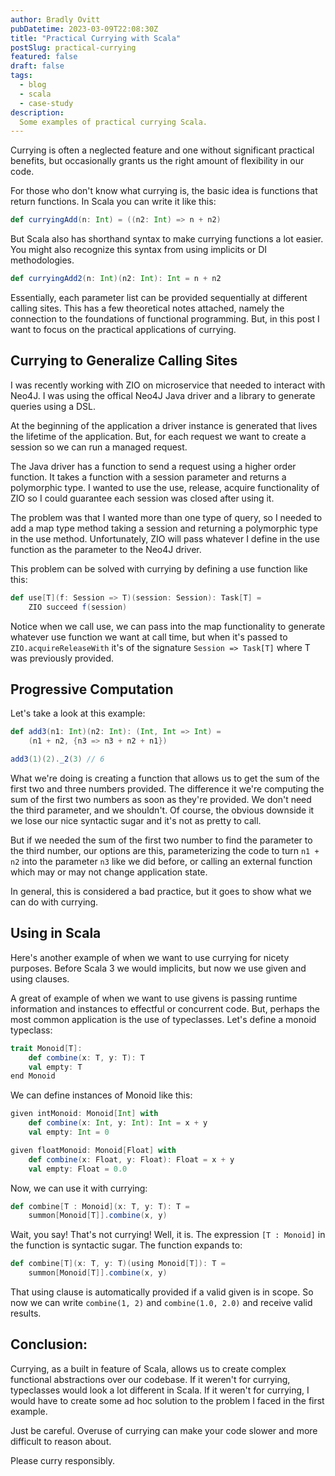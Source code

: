 ```yaml
---
author: Bradly Ovitt
pubDatetime: 2023-03-09T22:08:30Z
title: "Practical Currying with Scala"
postSlug: practical-currying
featured: false
draft: false
tags:
  - blog
  - scala
  - case-study
description:
  Some examples of practical currying Scala.
---
```


Currying is often a neglected feature and one without significant practical benefits, but occasionally grants us the right amount of flexibility in our code.

For those who don't know what currying is, the basic idea is functions that return functions. In Scala you can write it like this:
```scala
def curryingAdd(n: Int) = ((n2: Int) => n + n2)
```

But Scala also has shorthand syntax to make currying functions a lot easier. You might also recognize this syntax from using implicits or DI methodologies.

```scala
def curryingAdd2(n: Int)(n2: Int): Int = n + n2
```

Essentially, each parameter list can be provided sequentially at different calling sites. This has a few theoretical notes attached, namely the connection to the foundations of functional programming. But, in this post I want to focus on the practical applications of currying.

## Currying to Generalize Calling Sites

I was recently working with ZIO on microservice that needed to interact with Neo4J. I was using the offical Neo4J Java driver and a library to generate queries using a DSL.

At the beginning of the application a driver instance is generated that lives the lifetime of the application. But, for each request we want to create a session so we can run a managed request.

The Java driver has a function to send a request using a higher order function. It takes a function with a session parameter and returns a polymorphic type. I wanted to use the use, release, acquire functionality of ZIO so I could guarantee each session was closed after using it. 

The problem was that I wanted more than one type of query, so I needed to add a map type method taking a session and returning a polymorphic type in the use method. Unfortunately, ZIO will pass whatever I define in the use function as the parameter to the Neo4J driver. 

This problem can be solved with currying by defining a use function like this:
```scala
def use[T](f: Session => T)(session: Session): Task[T] =
    ZIO succeed f(session)
```

Notice when we call use, we can pass into the map functionality to generate whatever use function we want at call time, but when it's passed to `ZIO.acquireReleaseWith` it's of the signature `Session => Task[T]` where T was previously provided.

## Progressive Computation

Let's take a look at this example:
```scala
def add3(n1: Int)(n2: Int): (Int, Int => Int) =
	(n1 + n2, {n3 => n3 + n2 + n1})

add3(1)(2)._2(3) // 6
```

What we're doing is creating a function that allows us to get the sum of the first two and three numbers provided. The difference it we're computing the sum of the first two numbers as soon as they're provided. We don't need the third parameter, and we shouldn't. Of course, the obvious downside it we lose our nice syntactic sugar and it's not as pretty to call. 

But if we needed the sum of the first two number to find the parameter to the third number, our options are this, parameterizing the code to turn `n1 + n2` into the parameter `n3` like we did before, or calling an external function which may or may not change application state.

In general, this is considered a bad practice, but it goes to show what we can do with currying.

## Using in Scala

Here's another example of when we want to use currying for nicety purposes. Before Scala 3 we would implicits, but now we use given and using clauses.

A great of example of when we want to use givens is passing runtime information and instances to effectful or concurrent code. But, perhaps the most common application is the use of typeclasses. Let's define a monoid typeclass:
```scala
trait Monoid[T]:
    def combine(x: T, y: T): T
    val empty: T
end Monoid
```

We can define instances of Monoid like this:

```scala
given intMonoid: Monoid[Int] with
    def combine(x: Int, y: Int): Int = x + y
    val empty: Int = 0

given floatMonoid: Monoid[Float] with
    def combine(x: Float, y: Float): Float = x + y
    val empty: Float = 0.0
```

Now, we can use it with currying:
```scala
def combine[T : Monoid](x: T, y: T): T =
    summon[Monoid[T]].combine(x, y)
```

Wait, you say! That's not currying! Well, it is. The expression `[T : Monoid]` in the function is syntactic sugar. The function expands to:

```scala
def combine[T](x: T, y: T)(using Monoid[T]): T =
    summon[Monoid[T]].combine(x, y)
```

That using clause is automatically provided if a valid given is in scope. So now we can write `combine(1, 2)` and `combine(1.0, 2.0)` and receive valid results.

## Conclusion:

Currying, as a built in feature of Scala, allows us to create complex functional abstractions over our codebase. If it weren't for currying, typeclasses would look a lot different in Scala. If it weren't for currying, I would have to create some ad hoc solution to the problem I faced in the first example.

Just be careful. Overuse of currying can make your code slower and more difficult to reason about.

Please curry responsibly.